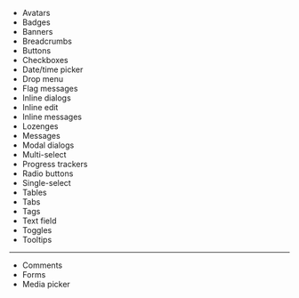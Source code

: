 - Avatars
- Badges
- Banners
- Breadcrumbs
- Buttons
- Checkboxes
- Date/time picker
- Drop menu
- Flag messages
- Inline dialogs
- Inline edit
- Inline messages
- Lozenges
- Messages
- Modal dialogs
- Multi-select
- Progress trackers
- Radio buttons
- Single-select
- Tables
- Tabs
- Tags
- Text field
- Toggles
- Tooltips

---

- Comments
- Forms
- Media picker
